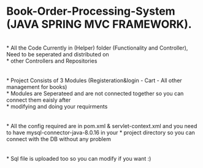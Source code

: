 # Book-Order-Processing-System (JAVA SPRING MVC FRAMEWORK).
</br>
* All the Code Currently in (Helper) folder (Functionality and Controller), Need to be seperated and distributed on </br>
* other Controllers and Repositories 
</br></br></br>
* Project Consists of 3 Modules (Registeration&login - Cart - All other management for books)</br>
* Modules are Seperateed and are not connected together so you can connect them eaisly after </br>
* modifying and doing your requirments
</br></br></br>
* All the config required are in pom.xml & servlet-context.xml and you need to have mysql-connector-java-8.0.16 in your * project  directory so you can connect with the DB without any problem 
</br></br></br>
* Sql file is uploaded too so you can modify if you want :)
